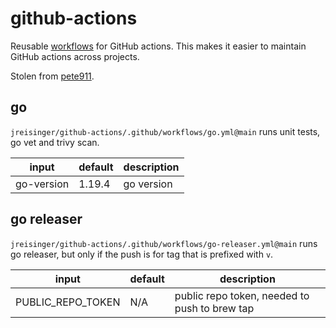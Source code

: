 # github-actions
Reusable [workflows](https://docs.github.com/en/actions/using-workflows/reusing-workflows) for GitHub actions. This
makes it easier to maintain GitHub actions across projects.

Stolen from [pete911](https://github.com/pete911/github-actions).

## go
`jreisinger/github-actions/.github/workflows/go.yml@main` runs unit tests, go vet and trivy scan.

| input        | default | description |
|--------------|---------|-------------|
| go-version   | 1.19.4  | go version  |

## go releaser
`jreisinger/github-actions/.github/workflows/go-releaser.yml@main` runs go releaser, but only if the push is for tag that is prefixed with `v`.

| input             | default | description                                   |
|-------------------|---------|-----------------------------------------------|
| PUBLIC_REPO_TOKEN | N/A     | public repo token, needed to push to brew tap |